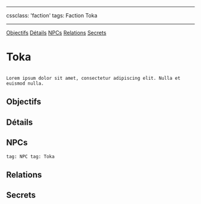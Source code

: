 
---

cssclass: 'faction'
tags: Faction Toka

---
<span class="nav">[Objectifs](#Objectifs) [Détails](#Détails) [NPCs](#NPCs) [Relations](#Relations) [Secrets](#Secrets)</span>

# Toka
```ad-desc

Lorem ipsum dolor sit amet, consectetur adipiscing elit. Nulla et euismod nulla.
```

## Objectifs

## Détails

## NPCs
```query
tag: NPC tag: Toka
```

## Relations

## Secrets
